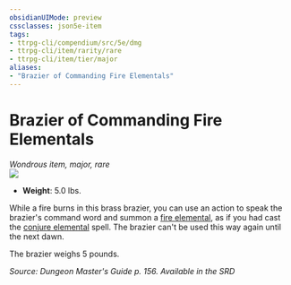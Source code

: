 ```yaml
---
obsidianUIMode: preview
cssclasses: json5e-item
tags:
- ttrpg-cli/compendium/src/5e/dmg
- ttrpg-cli/item/rarity/rare
- ttrpg-cli/item/tier/major
aliases: 
- "Brazier of Commanding Fire Elementals"
---
```

# Brazier of Commanding Fire Elementals
*Wondrous item, major, rare*  
![](/3-Mechanics/CLI/Compendium/items/img/brazier-of-commanding-fire-elementals.webp#right)

- **Weight**: 5.0 lbs.

While a fire burns in this brass brazier, you can use an action to speak the brazier's command word and summon a [fire elemental](/3-Mechanics/CLI/Compendium/bestiary/elemental/fire-elemental.md), as if you had cast the [conjure elemental](/3-Mechanics/CLI/Compendium/spells/conjure-elemental.md) spell. The brazier can't be used this way again until the next dawn.

The brazier weighs 5 pounds.

*Source: Dungeon Master's Guide p. 156. Available in the <span title='Systems Reference Document (5.1)'>SRD</span>*
